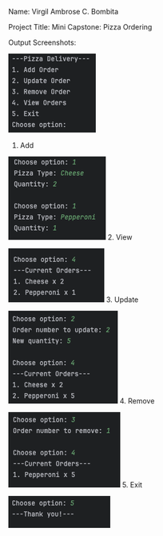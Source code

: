 Name: Virgil Ambrose C. Bombita

Project Title: Mini Capstone: Pizza Ordering

Output Screenshots:

![img.png](img.png)

1. Add

![img_1.png](img_1.png)
2. View

![img_2.png](img_2.png)
3. Update

![img_3.png](img_3.png)
4. Remove

![img_4.png](img_4.png)
5. Exit

![img_5.png](img_5.png)